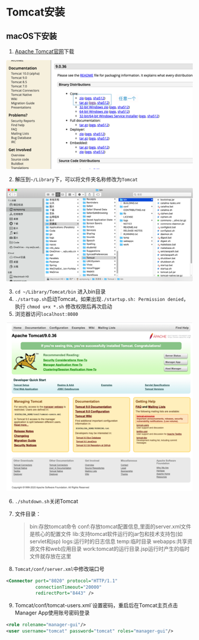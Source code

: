 # Tomcat安装

## macOS下安装

1. [Apache Tomcat官网](http://tomcat.apache.org/)下载

![](img/Tomcat安装包下载.png)

2. 解压到`~/Library`下，可以将文件夹名称修改为`Tomcat`

![Tomcat解压位置](img/Tomcat解压.png)

3. `cd ~/Library/Tomcat/bin` 进入bin目录
4. `./startup.sh`启动Tomcat。如果出现`./startup.sh: Permission denied`，执行 `chmod u+x *.sh` 修改权限后再次启动
5. 浏览器访问`localhost:8080`

![](img/Tomcat初始页面.png)

6. `./shutdown.sh`关闭Tomcat

7. 文件目录：
   
   > bin:存放tomcat命令
   > conf:存放tomcat配置信息,里面的server.xml文件是核心的配置文件
   > lib:支持tomcat软件运行的jar包和技术支持包(如servlet和jsp)
   > logs:运行时的日志信息
   > temp:临时目录
   > webapps:共享资源文件和web应用目录
   > work:tomcat的运行目录.jsp运行时产生的临时文件就存放在这里
   
8. `Tomcat/conf/server.xml`中修改端口号

```xml
<Connector port="8020" protocol="HTTP/1.1"
           connectionTimeout="20000"
           redirectPort="8443" />
```

9. Tomcat/conf/tomcat-users.xml`设置密码，重启后在Tomcat主页点击Manager App使用账号密码登录

```xml
<role rolename="manager-gui"/>
<user username="tomcat" password="tomcat" roles="manager-gui"/>
```